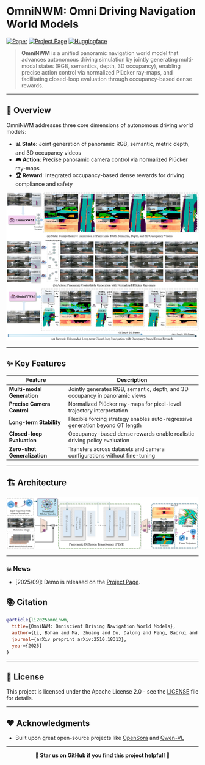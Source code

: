 # OmniNWM: Omni Driving Navigation World Models

[![Paper](https://img.shields.io/badge/Paper-Arxiv-red)](https://arxiv.org/abs/2510.18313)
[![Project Page](https://img.shields.io/badge/Project-Page-green)](https://arlo0o.github.io/OmniNWM/)
[![Huggingface](https://huggingface.co/datasets/huggingface/badges/resolve/main/follow-us-on-hf-sm.svg)](https://huggingface.co/papers/2510.18313)
<!-- [![License](https://img.shields.io/badge/License-Apache%202.0-orange)](LICENSE) -->


> **OmniNWM** is a unified panoramic navigation world model that advances autonomous driving simulation by jointly generating multi-modal states (RGB, semantics, depth, 3D occupancy), enabling precise action control via normalized Plücker ray-maps, and facilitating closed-loop evaluation through occupancy-based dense rewards.

---

## 🎯 Overview

OmniNWM addresses three core dimensions of autonomous driving world models:

- **📊 State**: Joint generation of panoramic RGB, semantic, metric depth, and 3D occupancy videos
- **🎮 Action**: Precise panoramic camera control via normalized Plücker ray-maps
- **🏆 Reward**: Integrated occupancy-based dense rewards for driving compliance and safety

![Teaser](assets/teaser.png)  

---

## ✨ Key Features

| Feature | Description |
|-----------|-------------|
| **Multi-modal Generation** | Jointly generates RGB, semantic, depth, and 3D occupancy in panoramic views |
| **Precise Camera Control** | Normalized Plücker ray-maps for pixel-level trajectory interpretation |
| **Long-term Stability** | Flexible forcing strategy enables auto-regressive generation beyond GT length |
| **Closed-loop Evaluation** | Occupancy-based dense rewards enable realistic driving policy evaluation |
|**Zero-shot Generalization** | Transfers across datasets and camera configurations without fine-tuning |

---

## 🏗️ Architecture

![Architecture](assets/overall.png)  

---

### 💥 News
- [2025/09]: Demo is released on the [Project Page](https://arlo0o.github.io/OmniNWM/).


## 📚 Citation


```bibtex
@article{li2025omninwm,
  title={OmniNWM: Omniscient Driving Navigation World Models},
  author={Li, Bohan and Ma, Zhuang and Du, Dalong and Peng, Baorui and Liang, Zhujin and Liu, Zhenqiang and Ma, Chao and Jin, Yueming and Zhao, Hao and Zeng, Wenjun and others},
  journal={arXiv preprint arXiv:2510.18313},
  year={2025}
}
```


---


## 📄 License

This project is licensed under the Apache License 2.0 - see the [LICENSE](LICENSE) file for details.

---

## ❤️ Acknowledgments

- Built upon great open-source projects like [OpenSora](https://github.com/hpcaitech/Open-Sora) and [Qwen-VL](https://github.com/QwenLM/Qwen-VL)


---

<div align="center">

**🌟 Star us on GitHub if you find this project helpful! 🌟**

</div>

 
